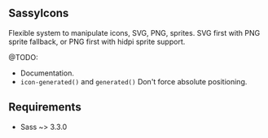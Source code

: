 ## SassyIcons

Flexible system to manipulate icons, SVG, PNG, sprites.
SVG first with PNG sprite fallback, or PNG first with hidpi sprite support.

@TODO:
* Documentation.
* `icon-generated()` and `generated()` Don't force absolute positioning.

## Requirements

* Sass ~> 3.3.0
